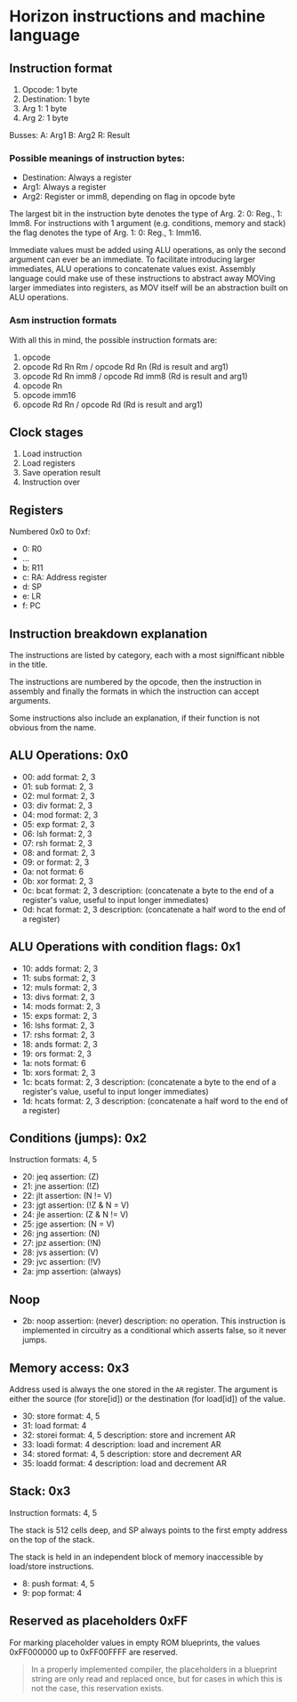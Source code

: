 # Horizon instructions and machine language

## Instruction format

1. Opcode:      1 byte
2. Destination: 1 byte
3. Arg 1:       1 byte
4. Arg 2:       1 byte

Busses:
A: Arg1
B: Arg2
R: Result

### Possible meanings of instruction bytes:
- Destination: Always a register
- Arg1: Always a register
- Arg2: Register or imm8, depending on flag in opcode byte

The largest bit in the instruction byte denotes the type of Arg. 2: 0: Reg., 1: Imm8.
For instructions with 1 argument (e.g. conditions, memory and stack) the flag denotes the type
of Arg. 1: 0: Reg., 1: Imm16.

Immediate values must be added using ALU operations, as only the second argument can ever be an immediate.
To facilitate introducing larger immediates, ALU operations to concatenate values exist. Assembly language
could make use of these instructions to abstract away MOVing larger immediates into registers, as MOV itself
will be an abstraction built on ALU operations.

### Asm instruction formats
With all this in mind, the possible instruction formats are:
1. opcode
2. opcode Rd Rn Rm      / opcode Rd Rn      (Rd is result and arg1)
3. opcode Rd Rn imm8    / opcode Rd imm8    (Rd is result and arg1)
4. opcode Rn
5. opcode imm16
6. opcode Rd Rn         / opcode Rd         (Rd is result and arg1)

## Clock stages
1. Load instruction
2. Load registers
3. Save operation result
4. Instruction over

## Registers
Numbered 0x0 to 0xf:
- 0: R0
- ...
- b: R11
- c: RA: Address register
- d: SP
- e: LR
- f: PC

## Instruction breakdown explanation
The instructions are listed by category, each with a most signifficant nibble in the
title.

The instructions are numbered by the opcode, then the instruction in assembly and
finally the formats in which the instruction can accept arguments.

Some instructions also include an explanation, if their function is not obvious from
the name.

## ALU Operations: 0x0

- 00: add
    format: 2, 3
- 01: sub
    format: 2, 3
- 02: mul
    format: 2, 3
- 03: div
    format: 2, 3
- 04: mod
    format: 2, 3
- 05: exp
    format: 2, 3
- 06: lsh
    format: 2, 3
- 07: rsh
    format: 2, 3
- 08: and
    format: 2, 3
- 09: or
    format: 2, 3
- 0a: not
    format: 6
- 0b: xor
    format: 2, 3
- 0c: bcat
    format: 2, 3
    description: (concatenate a byte to the end of a register's value, useful to input longer immediates)
- 0d: hcat
    format: 2, 3
    description: (concatenate a half word to the end of a register)

## ALU Operations with condition flags: 0x1

- 10: adds
    format: 2, 3
- 11: subs
    format: 2, 3
- 12: muls
    format: 2, 3
- 13: divs
    format: 2, 3
- 14: mods
    format: 2, 3
- 15: exps
    format: 2, 3
- 16: lshs
    format: 2, 3
- 17: rshs
    format: 2, 3
- 18: ands
    format: 2, 3
- 19: ors
    format: 2, 3
- 1a: nots
    format: 6
- 1b: xors
    format: 2, 3
- 1c: bcats
    format: 2, 3
    description: (concatenate a byte to the end of a register's value, useful to input longer immediates)
- 1d: hcats
    format: 2, 3
    description: (concatenate a half word to the end of a register)

## Conditions (jumps): 0x2
Instruction formats: 4, 5

- 20: jeq
    assertion: (Z)
- 21: jne
    assertion: (!Z)
- 22: jlt
    assertion: (N != V)
- 23: jgt
    assertion: (!Z & N = V)
- 24: jle
    assertion: (Z & N != V)
- 25: jge
    assertion: (N = V)
- 26: jng
    assertion: (N)
- 27: jpz
    assertion: (!N)
- 28: jvs
    assertion: (V)
- 29: jvc
    assertion: (!V)
- 2a: jmp
    assertion: (always)

## Noop
- 2b: noop
    assertion: (never)
    description: no operation. This instruction is implemented in circuitry as a conditional which asserts false, so it never jumps.

## Memory access: 0x3
Address used is always the one stored in the `AR` register.
The argument is either the source (for store\[id\]) or the destination (for load\[id\])
of the value.

- 30: store
    format: 4, 5
- 31: load
    format: 4
- 32: storei
    format: 4, 5
    description: store and increment AR
- 33: loadi
    format: 4
    description: load and increment AR
- 34: stored
    format: 4, 5
    description: store and decrement AR
- 35: loadd
    format: 4
    description: load and decrement AR

## Stack: 0x3
Instruction formats: 4, 5

The stack is 512 cells deep, and SP always points to the first empty address
on the top of the stack.

The stack is held in an independent block of memory inaccessible by load/store
instructions.

- 8: push
    format: 4, 5
- 9: pop
    format: 4

## Reserved as placeholders 0xFF
For marking placeholder values in empty ROM blueprints, the values 0xFF000000
up to 0xFF00FFFF are reserved.

> In a properly implemented compiler, the placeholders in a blueprint string are only
> read and replaced once, but for cases in which this is not the case, this reservation
> exists.

<!-- ### This is expansion material, not present in the actual processor yet ###-->
<!-- ## Vector operations -->
<!-- ### Registers -->
<!-- Numbered 0x10 to 0x4f -->
<!-- - V0..V15 (operand 1) -->
<!-- - U0..U15 (operand 2) -->
<!-- - T0..T15 (result) -->
<!-- - S0..S15 (result alt) -->
<!---->
<!-- ### Loading and storing -->
<!-- Vx and Ux registers can be written like any other register, and Tx and Sx can be read from, but they are all -->
<!-- one function only. Vx and Ux are write-only and Tx and Sx are read-only for non-vector instructions. -->
<!---->
<!-- ### Vector ALU operations (result T): 0x4 -->
<!-- - 0\*: vtadd -->
<!-- - 1\*: vtsub -->
<!-- - 2\*: vtmul -->
<!-- - 3\*: vtdiv -->
<!-- - 4\*: vtmod -->
<!-- - 5\*: vtexp -->
<!-- - 6\*: vtlsh -->
<!-- - 7\*: vtrsh -->
<!-- - 8\*: vtand -->
<!-- - 9\*: vtor -->
<!-- - a\*: vtnot -->
<!-- - b\*: vtxor -->
<!---->
<!-- ### Vector ALU operations (result S): 0x5 -->
<!-- - 0\*: vsadd -->
<!-- - 1\*: vssub -->
<!-- - 2\*: vsmul -->
<!-- - 3\*: vsdiv -->
<!-- - 4\*: vsmod -->
<!-- - 5\*: vsexp -->
<!-- - 6\*: vslsh -->
<!-- - 7\*: vsrsh -->
<!-- - 8\*: vsand -->
<!-- - 9\*: vsor -->
<!-- - a\*: vsnot -->
<!-- - b\*: vsxor -->
<!---->
<!-- ### Vector register access: 0x6 -->
<!-- - 0: movtv (move registers Tx to Vx) -->
<!-- - 1: movtu (" Tx to Ux) -->
<!-- - 2: movsv (" Sx to Vx) -->
<!-- - 3: movsu (" Sx to Ux) -->
<!-- - 4: movvu (" Vx to Ux) -->
<!-- - 5: movuv (" Ux to Vx) -->
<!-- - 6: copyv (copy single value into all Vx) -->
<!-- - 7: copyu (copy single value into all Vx) -->
